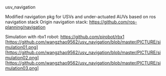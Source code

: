 usv_navigation

Modified navigation pkg for USVs and under-actuated AUVs based on ros navigation stack
Origin navigation stack: https://github.com/ros-planning/navigation

Simulation with rbx1 robot: https://github.com/pirobot/rbx1
[https://github.com/wangzhao9562/usv_navigation/blob/master/PICTURE/simulation01.png]
[https://github.com/wangzhao9562/usv_navigation/blob/master/PICTURE/simulation02.png]
[https://github.com/wangzhao9562/usv_navigation/blob/master/PICTURE/simulation03.png]